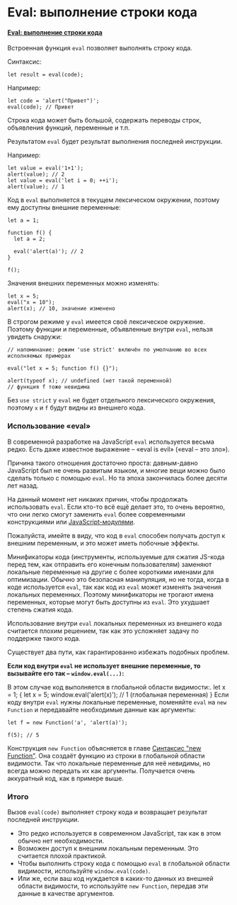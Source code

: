 # Eval: выполнение строки кода

#### [Eval: выполнение строки кода](https://learn.javascript.ru/eval)

Встроенная функция `eval` позволяет выполнять строку кода.

Синтаксис:

    let result = eval(code);

Например:

    let code = 'alert("Привет")';
    eval(code); // Привет

Строка кода может быть большой, содержать переводы строк, объявления функций, переменные и т.п.

Результатом `eval` будет результат выполнения последней инструкции.

Например:

    let value = eval('1+1');
    alert(value); // 2
    let value = eval('let i = 0; ++i');
    alert(value); // 1

Код в `eval` выполняется в текущем лексическом окружении, поэтому ему доступны внешние переменные:

    let a = 1;

    function f() {
      let a = 2;

      eval('alert(a)'); // 2
    }

    f();

Значения внешних переменных можно изменять:

    let x = 5;
    eval("x = 10");
    alert(x); // 10, значение изменено

В строгом режиме у `eval` имеется своё лексическое окружение. Поэтому функции и переменные, объявленные внутри `eval`, нельзя увидеть снаружи:

    // напоминание: режим 'use strict' включён по умолчанию во всех исполняемых примерах

    eval("let x = 5; function f() {}");

    alert(typeof x); // undefined (нет такой переменной)
    // функция f тоже невидима

Без `use strict` у `eval` не будет отдельного лексического окружения, поэтому `x` и `f` будут видны из внешнего кода.

### Использование «eval»

В современной разработке на JavaScript `eval` используется весьма редко. Есть даже известное выражение – «eval is evil» («eval – это зло»).

Причина такого отношения достаточно проста: давным-давно JavaScript был не очень развитым языком, и многие вещи можно было сделать только с помощью `eval`. Но та эпоха закончилась более десяти лет назад.

На данный момент нет никаких причин, чтобы продолжать использовать `eval`. Если кто-то всё ещё делает это, то очень вероятно, что они легко смогут заменить `eval` более современными конструкциями или [JavaScript-модулями](https://learn.javascript.ru/modules).

Пожалуйста, имейте в виду, что код в `eval` способен получать доступ к внешним переменным, и это может иметь побочные эффекты.

Минификаторы кода (инструменты, используемые для сжатия JS-кода перед тем, как отправить его конечным пользователям) заменяют локальные переменные на другие с более короткими именами для оптимизации. Обычно это безопасная манипуляция, но не тогда, когда в коде используется `eval`, так как код из `eval` может изменять значения локальных переменных. Поэтому минификаторы не трогают имена переменных, которые могут быть доступны из `eval`. Это ухудшает степень сжатия кода.

Использование внутри `eval` локальных переменных из внешнего кода считается плохим решением, так как это усложняет задачу по поддержке такого кода.

Существует два пути, как гарантированно избежать подобных проблем.

**Если код внутри `eval` не использует внешние переменные, то вызывайте его так – `window.eval(...)`:**

В этом случае код выполняется в глобальной области видимости:.
let x = 1;
{
let x = 5;
window.eval('alert(x)'); // 1 (глобальная переменная)
}
Если коду внутри `eval` нужны локальные переменные, поменяйте `eval` на `new Function` и передавайте необходимые данные как аргументы:

    let f = new Function('a', 'alert(a)');

    f(5); // 5

Конструкция `new Function` объясняется в главе [Синтаксис "new Function"](https://learn.javascript.ru/new-function). Она создаёт функцию из строки в глобальной области видимости. Так что локальные переменные для неё невидимы, но всегда можно передать их как аргументы. Получается очень аккуратный код, как в примере выше.

### Итого

Вызов `eval(code)` выполняет строку кода и возвращает результат последней инструкции.

- Это редко используется в современном JavaScript, так как в этом обычно нет необходимости.
- Возможен доступ к внешним локальным переменным. Это считается плохой практикой.
- Чтобы выполнить строку кода с помощью `eval` в глобальной области видимости, используйте `window.eval(code)`.
- Или же, если ваш код нуждается в каких-то данных из внешней области видимости, то используйте `new Function`, передав эти данные в качестве аргументов.
